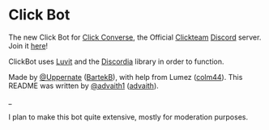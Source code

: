 # Click Bot

The new Click Bot for [Click Converse](http://clickwiki.net/wiki/Click_Converse), the Official [Clickteam](https://www.clickteam.com/) [Discord](https://discord.gg) server. Join it [here](https://discord.gg/KkHtNcT)!

ClickBot uses [Luvit](https://luvit.io/) and the [Discordia](https://github.com/SinisterRectus/Discordia) library in order to function.

Made by [@Uppernate](https://github.com/Uppernate) ([BartekB](https://community.clickteam.com/members/14816-BartekB)), with help from Lumez ([colm44](https://community.clickteam.com/members/18843-colm44)). This README was written by [@advaith1](https://github.com/advaith1) ([advaith](https://community.clickteam.com/members/21114-advaith)).

_

I plan to make this bot quite extensive, mostly for moderation purposes. 
